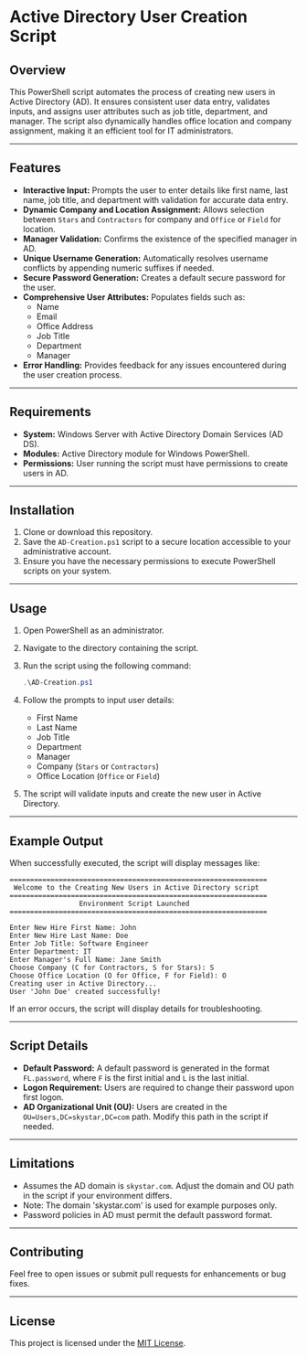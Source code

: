 # Active Directory User Creation Script

## Overview

This PowerShell script automates the process of creating new users in Active Directory (AD). It ensures consistent user data entry, validates inputs, and assigns user attributes such as job title, department, and manager. The script also dynamically handles office location and company assignment, making it an efficient tool for IT administrators.

---

## Features

- **Interactive Input:** Prompts the user to enter details like first name, last name, job title, and department with validation for accurate data entry.
- **Dynamic Company and Location Assignment:** Allows selection between `Stars` and `Contractors` for company and `Office` or `Field` for location.
- **Manager Validation:** Confirms the existence of the specified manager in AD.
- **Unique Username Generation:** Automatically resolves username conflicts by appending numeric suffixes if needed.
- **Secure Password Generation:** Creates a default secure password for the user.
- **Comprehensive User Attributes:** Populates fields such as:
  - Name
  - Email
  - Office Address
  - Job Title
  - Department
  - Manager
- **Error Handling:** Provides feedback for any issues encountered during the user creation process.

---

## Requirements

- **System:** Windows Server with Active Directory Domain Services (AD DS).
- **Modules:** Active Directory module for Windows PowerShell.
- **Permissions:** User running the script must have permissions to create users in AD.

---

## Installation

1. Clone or download this repository.
2. Save the `AD-Creation.ps1` script to a secure location accessible to your administrative account.
3. Ensure you have the necessary permissions to execute PowerShell scripts on your system.

---

## Usage

1. Open PowerShell as an administrator.
2. Navigate to the directory containing the script.
3. Run the script using the following command:

   ```powershell
   .\AD-Creation.ps1
   ```

4. Follow the prompts to input user details:
   - First Name
   - Last Name
   - Job Title
   - Department
   - Manager
   - Company (`Stars` or `Contractors`)
   - Office Location (`Office` or `Field`)

5. The script will validate inputs and create the new user in Active Directory.

---

## Example Output

When successfully executed, the script will display messages like:

```plaintext
===============================================================
 Welcome to the Creating New Users in Active Directory script
===============================================================
                 Environment Script Launched
===============================================================

Enter New Hire First Name: John
Enter New Hire Last Name: Doe
Enter Job Title: Software Engineer
Enter Department: IT
Enter Manager's Full Name: Jane Smith
Choose Company (C for Contractors, S for Stars): S
Choose Office Location (O for Office, F for Field): O
Creating user in Active Directory...
User 'John Doe' created successfully!
```

If an error occurs, the script will display details for troubleshooting.

---

## Script Details

- **Default Password:** A default password is generated in the format `FL.password`, where `F` is the first initial and `L` is the last initial.
- **Logon Requirement:** Users are required to change their password upon first logon.
- **AD Organizational Unit (OU):** Users are created in the `OU=Users,DC=skystar,DC=com` path. Modify this path in the script if needed.

---

## Limitations

- Assumes the AD domain is `skystar.com`. Adjust the domain and OU path in the script if your environment differs.
- Note: The domain 'skystar.com' is used for example purposes only.
- Password policies in AD must permit the default password format.

---

## Contributing

Feel free to open issues or submit pull requests for enhancements or bug fixes.

---

## License

This project is licensed under the [MIT License](https://github.com/Abyloon/Powershell-Scripts/blob/main/LICENSE.md).
